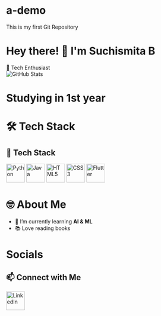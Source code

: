 # a-demo
This is my first Git Repository
# Hey there! 👋 I'm Suchismita B
🚀 Tech Enthusiast  
![GitHub Stats](https://github-readme-stats.vercel.app/api?username=helloiamsuchi&show_icons=true&theme=radical)
# Studying in 1st year
# 🛠 Tech Stack  
## 🚀 Tech Stack  

<p align="left">
  <img src="https://cdn.jsdelivr.net/gh/devicons/devicon/icons/python/python-original.svg" alt="Python" width="50" height="50"/>  
  <img src="https://cdn.jsdelivr.net/gh/devicons/devicon/icons/java/java-original.svg" alt="Java" width="50" height="50"/>  
  <img src="https://cdn.jsdelivr.net/gh/devicons/devicon/icons/html5/html5-original.svg" alt="HTML5" width="50" height="50"/>  
  <img src="https://cdn.jsdelivr.net/gh/devicons/devicon/icons/css3/css3-original.svg" alt="CSS3" width="50" height="50"/>  
  <img src="https://cdn.jsdelivr.net/gh/devicons/devicon/icons/flutter/flutter-original.svg" alt="Flutter" width="50" height="50"/>  
</p>

# 🤓 About Me  
- 🔭 I’m currently learning **AI & ML**  
- 📚 Love reading books
# Socials
## 📫 Connect with Me  
<p align="left">
  <a href="https://linkedin.com/in/suchismita-behera-57417a315" target="_blank">
    <img src="https://cdn.jsdelivr.net/gh/devicons/devicon/icons/linkedin/linkedin-original.svg" alt="LinkedIn" width="50" height="50"/>
  </a>
</p>
